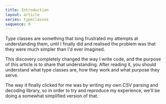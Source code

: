 ```yaml
---
title: Introduction
layout: article
series: typeclasses
sequence: 0
---
```


Type classes are something that long frustrated my attempts at understanding them, until I finally did and realised the problem was that they were much simpler than I'd ever imagined.

This discovery completely changed the way I write code, and the purpose of this article is to share that understanding. After reading it, you should understand what type classes are, how they work and what purpose they serve.

The way it finally clicked for me was by writing my own CSV parsing and decoding library, so in order to try and reproduce my experience, we'll be doing a somewhat simplified version of that.
